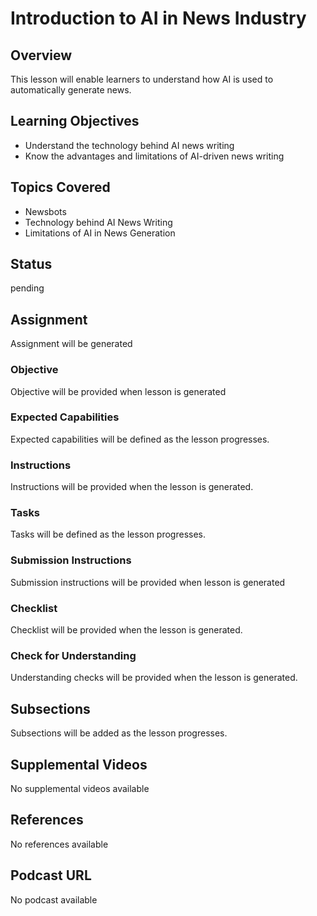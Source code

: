 # Introduction to AI in News Industry

## Overview

This lesson will enable learners to understand how AI is used to automatically generate news.

## Learning Objectives

- Understand the technology behind AI news writing
- Know the advantages and limitations of AI-driven news writing

## Topics Covered

- Newsbots
- Technology behind AI News Writing
- Limitations of AI in News Generation

## Status

pending

## Assignment

Assignment will be generated

### Objective

Objective will be provided when lesson is generated

### Expected Capabilities

Expected capabilities will be defined as the lesson progresses.

### Instructions

Instructions will be provided when the lesson is generated.

### Tasks

Tasks will be defined as the lesson progresses.

### Submission Instructions

Submission instructions will be provided when lesson is generated

### Checklist

Checklist will be provided when the lesson is generated.

### Check for Understanding

Understanding checks will be provided when the lesson is generated.

## Subsections

Subsections will be added as the lesson progresses.

## Supplemental Videos

No supplemental videos available

## References

No references available

## Podcast URL

No podcast available